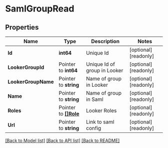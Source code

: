 # SamlGroupRead

## Properties

Name | Type | Description | Notes
------------ | ------------- | ------------- | -------------
**Id** | **int64** | Unique Id | [optional] [readonly] 
**LookerGroupId** | Pointer to **int64** | Unique Id of group in Looker | [optional] [readonly] 
**LookerGroupName** | Pointer to **string** | Name of group in Looker | [optional] [readonly] 
**Name** | Pointer to **string** | Name of group in Saml | [optional] [readonly] 
**Roles** | Pointer to [**[]Role**](Role.md) | Looker Roles | [optional] [readonly] 
**Url** | Pointer to **string** | Link to saml config | [optional] [readonly] 

[[Back to Model list]](../README.md#documentation-for-models) [[Back to API list]](../README.md#documentation-for-api-endpoints) [[Back to README]](../README.md)


